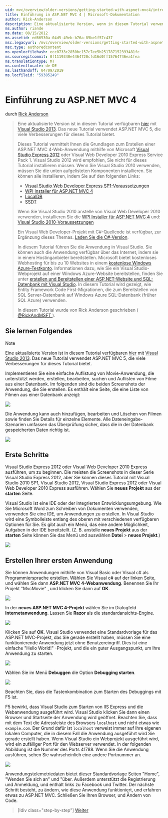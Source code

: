 ```yaml
---
uid: mvc/overview/older-versions/getting-started-with-aspnet-mvc4/intro-to-aspnet-mvc-4
title: Einführung in ASP.NET MVC 4 | Microsoft-Dokumentation
author: Rick-Anderson
description: Eine aktualisierte Version, wenn in diesem Tutorial verwendet Visual Studio 2013 verfügbar ist. Das neue Tutorial verwendet ASP.NET MVC 5, bietet viele Verbesserungen für t...
ms.author: riande
ms.date: 08/15/2012
ms.assetid: ed66530a-04d5-49eb-b76a-85be1f57c437
msc.legacyurl: /mvc/overview/older-versions/getting-started-with-aspnet-mvc4/intro-to-aspnet-mvc-4
msc.type: authoredcontent
ms.openlocfilehash: ecc0733c2850bc157c7ee5b251787152393481fc
ms.sourcegitcommit: 0f1119340e4464720cfd16d0ff15764746ea1fea
ms.translationtype: MT
ms.contentlocale: de-DE
ms.lasthandoff: 04/09/2019
ms.locfileid: "59385249"
---
```

# <a name="intro-to-aspnet-mvc-4"></a>Einführung zu ASP.NET MVC 4

durch [Rick Anderson]((https://twitter.com/RickAndMSFT))

> Eine aktualisierte Version ist in diesem Tutorial verfügbaren [hier](../../getting-started/introduction/getting-started.md) mit [Visual Studio 2013](https://my.visualstudio.com/Downloads?q=visual%20studio%202013). Das neue Tutorial verwendet ASP.NET MVC 5, die viele Verbesserungen für dieses Tutorial bietet.
>
> Dieses Tutorial vermittelt Ihnen die Grundlagen zum Erstellen einer ASP.NET MVC 4-Web-Anwendung mithilfe von Microsoft [Visual Studio Express 2012](https://www.microsoft.com/visualstudio/11/products/express) oder Visual Web Developer 2010 Express Service Pack 1. Visual Studio 2012 wird empfohlen, Sie nicht für dieses Tutorial installieren müssen. Wenn Sie Visual Studio 2010 verwenden, müssen Sie die unten aufgelisteten Komponenten installieren. Sie können alle installieren, indem Sie auf den folgenden Links:
>
> - [Visual Studio Web Developer Express SP1-Voraussetzungen](https://www.microsoft.com/web/gallery/install.aspx?appid=VWD2010SP1Pack)
> - [WPI Installer für ASP.NET MVC 4](https://go.microsoft.com/fwlink/?LinkId=243392)
> - [LocalDB](https://www.microsoft.com/web/gallery/install.aspx?appid=SQLLocalDBOnly_11_0)
> - [SSDT](https://blogs.msdn.com/b/rickandy/archive/2012/08/02/installing-and-using-sql-server-data-tools-ssdt-on-visual-studio-2010-and-vwd.aspx)
>
> Wenn Sie Visual Studio 2010 anstelle von Visual Web Developer 2010 verwenden, installieren Sie die [WPI Installer für ASP.NET MVC 4](https://go.microsoft.com/fwlink/?LinkId=243392) und: [Visual Studio 2010-Voraussetzungen](https://www.microsoft.com/web/gallery/install.aspx?appsxml=&amp;appid=VS2010SP1Pack)
>
> Ein Visual Web Developer-Projekt mit C#-Quellcode ist verfügbar, zur Ergänzung dieses Themas. [Laden Sie die C#-Version](https://code.msdn.microsoft.com/Intro-to-ASPNET-MVC-4-61d0219d/file/114480/1/MvcMovie.zip).
>
> In diesem Tutorial führen Sie die Anwendung in Visual Studio. Sie können auch die Anwendung verfügbar über das Internet, indem sie in einem Hostinganbieter bereitstellen. Microsoft bietet kostenloses Webhosting für bis zu 10 Websites in einem [kostenlose Windows Azure-Testkonto](https://www.windowsazure.com/pricing/free-trial/?WT.mc_id=A443DD604). Informationen dazu, wie Sie ein Visual Studio-Webprojekt auf einer Windows Azure-Website bereitstellen, finden Sie unter [erstellen und Bereitstellen einer ASP.NET-Website und SQL-Datenbank mit Visual Studio](https://docs.microsoft.com/dotnet/azure/). In diesem Tutorial wird gezeigt, wie Entity Framework Code First-Migrationen, die zum Bereitstellen von SQL Server-Datenbank auf Windows Azure SQL-Datenbank (früher SQL Azure) verwenden.
>
> In diesem Tutorial wurde von Rick Anderson geschrieben ( [ @RickAndMSFT ](https://twitter.com/#!/RickAndMSFT) ).


## <a name="what-youll-build"></a>Sie lernen Folgendes

> [!NOTE]
> Eine aktualisierte Version ist in diesem Tutorial verfügbaren [hier](../../getting-started/introduction/getting-started.md) mit [Visual Studio 2013](https://my.visualstudio.com/Downloads?q=visual%20studio%202013). Das neue Tutorial verwendet ASP.NET MVC 5, die viele Verbesserungen für dieses Tutorial bietet.


Implementieren Sie eine einfache Auflistung von Movie-Anwendung, die unterstützt werden, erstellen, bearbeiten, suchen und Auflisten von Filme aus einer Datenbank. Im folgenden sind die beiden Screenshots der Anwendung, die Sie erstellen. Es enthält eine Seite, die eine Liste von Filmen aus einer Datenbank anzeigt:

![](intro-to-aspnet-mvc-4/_static/image1.png)

Die Anwendung kann auch hinzufügen, bearbeiten und Löschen von Filmen sowie finden Sie Details für einzelne Elemente. Alle Dateneingabe-Szenarien umfassen das Überprüfung sicher, dass die in der Datenbank gespeicherten Daten richtig ist.

![](intro-to-aspnet-mvc-4/_static/image2.png)

## <a name="getting-started"></a>Erste Schritte

Visual Studio Express 2012 oder Visual Web Developer 2010 Express ausführen, um zu beginnen. Die meisten die Screenshots in dieser Serie Visual Studio Express 2012, aber Sie können dieses Tutorial mit Visual Studio 2010 SP1, Visual Studio 2012, Visual Studio Express 2012 oder Visual Web Developer 2010 Express ausführen. Wählen Sie **neues Projekt** aus der **starten** Seite.

Visual Studio ist eine IDE oder der integrierten Entwicklungsumgebung. Wie Sie Microsoft Word zum Schreiben von Dokumenten verwenden, verwenden Sie eine IDE, um Anwendungen zu erstellen. In Visual Studio wird eine Symbolleiste entlang des oberen mit verschiedenen verfügbaren Optionen für Sie. Es gibt auch ein Menü, das eine andere Möglichkeit, Aufgaben in der IDE bereitstellt. (Z. B. anstelle **neues Projekt** aus der **starten** Seite können Sie das Menü und auswählen **Datei** &gt; **neues Projekt**.)

![](intro-to-aspnet-mvc-4/_static/image3.png)

## <a name="creating-your-first-application"></a>Erstellen Ihrer ersten Anwendung

Sie können Anwendungen mithilfe von Visual Basic oder Visual c# als Programmiersprache erstellen. Wählen Sie Visual c# auf der linken Seite, und wählen Sie dann **ASP.NET MVC 4-Webanwendung**. Benennen Sie Ihr Projekt &quot;MvcMovie&quot; , und klicken Sie dann auf **OK**.

![](intro-to-aspnet-mvc-4/_static/image4.png)

In der **neues ASP.NET MVC 4-Projekt** wählen Sie im Dialogfeld **Internetanwendung**. Lassen Sie **Razor** als die standardansichts-Engine.

![](intro-to-aspnet-mvc-4/_static/image5.png)

Klicken Sie auf **OK**. Visual Studio verwendet eine Standardvorlage für das ASP.NET MVC-Projekt, das Sie gerade erstellt haben, müssen Sie eine funktionierende Anwendung jetzt ohne Benutzereingriff. Dies ist eine einfache &quot;Hello World!&quot; -Projekt, und die ein guter Ausgangspunkt, um Ihre Anwendung zu starten.

![](intro-to-aspnet-mvc-4/_static/image6.png)

Wählen Sie im Menü **Debuggen** die Option **Debugging starten**.

![](intro-to-aspnet-mvc-4/_static/image7.png)

Beachten Sie, dass die Tastenkombination zum Starten des Debuggings mit F5 ist.

F5 bewirkt, dass Visual Studio zum Starten von IIS Express und die Webanwendung ausgeführt wird. Visual Studio klicken Sie dann einen Browser und Startseite der Anwendung wird geöffnet. Beachten Sie, dass mit dem Text die Adressleiste des Browsers `localhost` und nicht etwas wie `example.com`. Der Grund dafür ist `localhost` verweist immer auf Ihre eigenen lokalen Computer, die in diesem Fall die Anwendung ausgeführt wird Sie gerade erstellt haben. Wenn Visual Studio ein Webprojekt ausgeführt wird, wird ein zufälliger Port für den Webserver verwendet. In der folgenden Abbildung ist die Nummer des Ports 41788. Wenn Sie die Anwendung ausführen, sehen Sie wahrscheinlich eine andere Portnummer an.

![](intro-to-aspnet-mvc-4/_static/image8.png)

Anwendungstelemetriedaten bietet dieser Standardvorlage Seiten "Home", "Wenden Sie sich an" und "über. Außerdem unterstützt die Registrierung und Anmeldung, und enthält links zu Facebook und Twitter. Der nächste Schritt besteht, zu ändern, wie diese Anwendung funktioniert, und erfahren etwas zu ASP.NET MVC. Schließen Sie Ihren Browser, und Ändern von Code.

> [!div class="step-by-step"]
> [Weiter](adding-a-controller.md)
